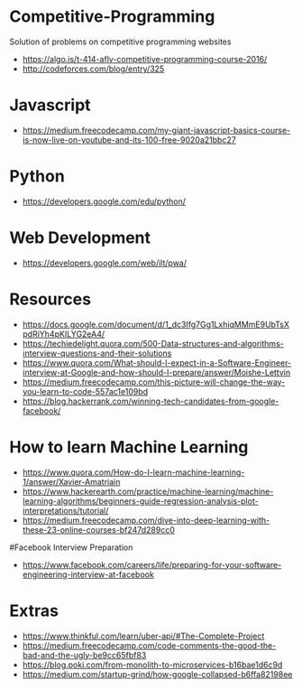 # Competitive-Programming
Solution of problems on competitive programming websites

- https://algo.is/t-414-aflv-competitive-programming-course-2016/
- http://codeforces.com/blog/entry/325

# Javascript
- https://medium.freecodecamp.com/my-giant-javascript-basics-course-is-now-live-on-youtube-and-its-100-free-9020a21bbc27

# Python
- https://developers.google.com/edu/python/

# Web Development
- https://developers.google.com/web/ilt/pwa/

# Resources
- https://docs.google.com/document/d/1_dc3Ifg7Gg1LxhiqMMmE9UbTsXpdRiYh4pKILYG2eA4/
- https://techiedelight.quora.com/500-Data-structures-and-algorithms-interview-questions-and-their-solutions
- https://www.quora.com/What-should-I-expect-in-a-Software-Engineer-interview-at-Google-and-how-should-I-prepare/answer/Moishe-Lettvin
- https://medium.freecodecamp.com/this-picture-will-change-the-way-you-learn-to-code-557ac1e109bd
- https://blog.hackerrank.com/winning-tech-candidates-from-google-facebook/

# How to learn Machine Learning
- https://www.quora.com/How-do-I-learn-machine-learning-1/answer/Xavier-Amatriain
- https://www.hackerearth.com/practice/machine-learning/machine-learning-algorithms/beginners-guide-regression-analysis-plot-interpretations/tutorial/
- https://medium.freecodecamp.com/dive-into-deep-learning-with-these-23-online-courses-bf247d289cc0

#Facebook Interview Preparation
- https://www.facebook.com/careers/life/preparing-for-your-software-engineering-interview-at-facebook

# Extras
- https://www.thinkful.com/learn/uber-api/#The-Complete-Project
- https://medium.freecodecamp.com/code-comments-the-good-the-bad-and-the-ugly-be9cc65fbf83
- https://blog.poki.com/from-monolith-to-microservices-b16bae1d6c9d
- https://medium.com/startup-grind/how-google-collapsed-b6ffa82198ee
